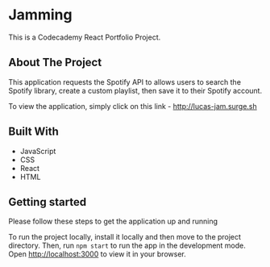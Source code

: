 # Jamming

This is a Codecademy React Portfolio Project.

## About The Project

This application requests the Spotify API to allows users to search the Spotify library, create a custom playlist, then save it to their Spotify account.

To view the application, simply click on this link - http://lucas-jam.surge.sh

## Built With

- JavaScript
- CSS
- React
- HTML

## Getting started

Please follow these steps to get the application up and running

To run the project locally, install it locally and then move to the project directory.
Then, run `npm start` to run the app in the development mode.
Open [http://localhost:3000](http://localhost:3000) to view it in your browser.
